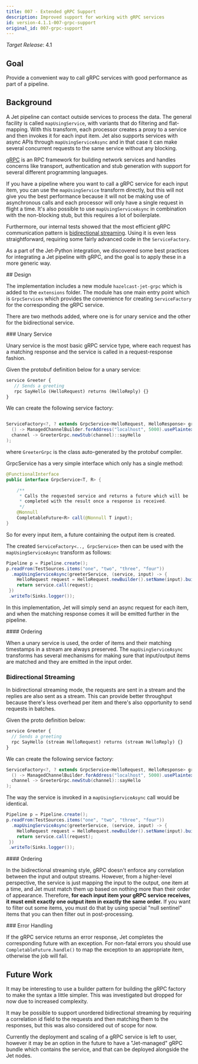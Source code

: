 ```yaml
---
title: 007 - Extended gRPC Support
description: Improved support for working with gRPC services
id: version-4.1.1-007-grpc-support
original_id: 007-grpc-support
---
```


*Target Release*: 4.1

## Goal

Provide a convenient way to call gRPC services with good performance
as part of a pipeline.

## Background

A Jet pipeline can contact outside services to process the data. The
general facility is called `mapUsingService`, with variants that do
filtering and flat-mapping. With this transform, each processor creates
a proxy to a service and then invokes it for each input item. Jet also
supports services with async APIs through `mapUsingServiceAsync` and in
that case it can make several concurrent requests to the same service
without any blocking.

[gRPC](https://grpc.io) is an RPC framework for building network
services and handles concerns like transport, authentication and stub
generation with support for several different programming languages.

If you have a pipeline where you want to call a gRPC service for each
input item, you can use the `mapUsingService` transform directly, but
this will not give you the best performance because it will not be
making use of asynchronous calls and each processor will only have a
single request in flight a time. It's also possible to use
`mapUsingServiceAsync` in combination with the non-blocking stub, but
this requires a lot of boilerplate.

Furthermore, our internal tests showed that the most efficient gRPC
communication pattern is [bidirectional
streaming](https://grpc.io/docs/guides/concepts/#bidirectional-streaming-rpc).
Using it is even less straightforward, requiring some fairly advanced
code in the `ServiceFactory`.

As a part of the Jet-Python integration, we discovered some best
practices for integrating a Jet pipeline with gRPC, and the goal is to
apply these in a more generic way.

## Design

The implementation includes a new module `hazelcast-jet-grpc` which
is added to the `extensions` folder. The module has one main entry
point which is `GrpcServices` which provides the convenience for
creating `ServiceFactory` for the corresponding the gRPC service.

There are two methods added, where one is for unary service and the
other for the bidirectional service.

### Unary Service

Unary service is the most basic gRPC service type, where each request
has a matching response and the service is called in a request-response
fashion.

Given the protobuf definition below for a unary service:

```proto
service Greeter {
   // Sends a greeting
   rpc SayHello (HelloRequest) returns (HelloReply) {}
}
```

We can create the following service factory:

```java

ServiceFactory<?, ? extends GrpcService<HelloRequest, HelloResponse> greeterService = unaryService(
  () -> ManagedChannelBuilder.forAddress("localhost", 5000).usePlaintext(),
  channel -> GreeterGrpc.newStub(channel)::sayHello
);
```

where `GreeterGrpc` is the class auto-generated by the protobuf
compiler.

GrpcService has a very simple interface which only has a single method:

```java
@FunctionalInterface
public interface GrpcService<T, R> {

    /**
     * Calls the requested service and returns a future which will be
     * completed with the result once a response is received.
     */
    @Nonnull
    CompletableFuture<R> call(@Nonnull T input);
}
```

So for every input item, a future containing the output item is created.

The created `ServiceFactory<.., GrpcService>` then can be used with the
`mapUsingServiceAsync` transform as follows:

```java
Pipeline p = Pipeline.create();
p.readFrom(TestSources.items("one", "two", "three", "four"))
  .mapUsingServiceAsync(greeterService, (service, input) -> {
    HelloRequest request = HelloRequest.newBuilder().setName(input).build();
    return service.call(request);
 })
 .writeTo(Sinks.logger());
```

In this implementation, Jet will simply send an async request for each
item, and when the matching response comes it will be emitted further
in the pipeline.

#### Ordering

When a unary service is used, the order of items and their matching
timestamps in a stream are always preserved. The `mapUsingServiceAsync`
transforms has several mechanisms for making sure that input/output
items are matched and they are emitted in the input order.

### Bidirectional Streaming

In bidirectional streaming mode, the requests are sent in a stream and
the replies are also sent as a stream. This can provide better
throughput because there's less overhead per item and there's also
opportunity to send requests in batches.

Given the proto definition below:

```proto
service Greeter {
  // Sends a greeting
  rpc SayHello (stream HelloRequest) returns (stream HelloReply) {}
}
```

We can create the following service factory:

```java
ServiceFactory<?, ? extends GrpcService<HelloRequest, HelloResponse> greeterService = bidirectionalStreamingService(
  () -> ManagedChannelBuilder.forAddress("localhost", 5000).usePlaintext(),
  channel -> GreeterGrpc.newStub(channel)::sayHello
);
```

The way the service is invoked in a `mapUsingServiceAsync` call would
be identical.

```java
Pipeline p = Pipeline.create();
p.readFrom(TestSources.items("one", "two", "three", "four"))
  .mapUsingServiceAsync(greeterService, (service, input) -> {
    HelloRequest request = HelloRequest.newBuilder().setName(input).build();
    return service.call(request);
 })
 .writeTo(Sinks.logger());
```

#### Ordering

In the bidirectional streaming style, gRPC doesn't enforce any
correlation between the input and output streams. However, from a
higher-level perspective, the service is just mapping the input to the
output, one item at a time, and Jet must match them up based on nothing
more than their order of appearance. Therefore, **for each input item
your gRPC service receives, it must emit exactly one output item in
exactly the same order.** If you want to filter out some items, you must
do that by using special "null sentinel" items that you can then filter
out in post-processing.

### Error Handling

If the gRPC service returns an error response, Jet completes the
corresponding future with an exception. For non-fatal errors you should
use `CompletableFuture.handle()` to map the exception to an appropriate
item, otherwise the job will fail.

## Future Work

It may be interesting to use a builder pattern for building the gRPC
factory to make the syntax a little simpler. This was investigated but
dropped for now due to increased complexity.

It may be possible to support unordered bidirectional streaming by
requiring a correlation id field to the requests and then matching them
to the responses, but this was also considered out of scope for now.

Currently the deployment and scaling of a gRPC service is left to user,
however it may be an option in the future to have a "Jet-managed" gRPC
bundle which contains the service, and that can be deployed alongside
the Jet nodes.
